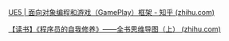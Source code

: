[UE5 | 面向对象编程和游戏（GamePlay）框架 - 知乎 (zhihu.com)](https://zhuanlan.zhihu.com/p/560995668)

[【读书】《程序员的自我修养》——全书思维导图（上） (zhihu.com)](https://www.zhihu.com/tardis/zm/art/111682188?source_id=1005)
